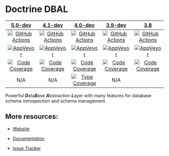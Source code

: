 # Doctrine DBAL

|                   [5.0-dev][5.0]                    |                   [4.1-dev][4.1]                    |                   [4.0-dev][4.0]                    |                   [3.9-dev][3.9]                    |                     [3.8][3.8]                      |
|:---------------------------------------------------:|:---------------------------------------------------:|:---------------------------------------------------:|:---------------------------------------------------:|:---------------------------------------------------:|
|      [![GitHub Actions][GA 5.0 image]][GA 5.0]      |      [![GitHub Actions][GA 4.1 image]][GA 4.1]      |      [![GitHub Actions][GA 4.0 image]][GA 4.0]      |      [![GitHub Actions][GA 3.9 image]][GA 3.9]      |      [![GitHub Actions][GA 3.8 image]][GA 3.8]      |
|   [![AppVeyor][AppVeyor 5.0 image]][AppVeyor 5.0]   |   [![AppVeyor][AppVeyor 4.1 image]][AppVeyor 4.1]   |   [![AppVeyor][AppVeyor 4.0 image]][AppVeyor 4.0]   |   [![AppVeyor][AppVeyor 3.9 image]][AppVeyor 3.9]   |   [![AppVeyor][AppVeyor 3.8 image]][AppVeyor 3.8]   |
| [![Code Coverage][Coverage 5.0 image]][CodeCov 5.0] | [![Code Coverage][Coverage 4.1 image]][CodeCov 4.1] | [![Code Coverage][Coverage 4.0 image]][CodeCov 4.0] | [![Code Coverage][Coverage 3.9 image]][CodeCov 3.9] | [![Code Coverage][Coverage 3.8 image]][CodeCov 3.8] |
|                         N/A                         |                         N/A                         |  [![Type Coverage][TypeCov image]][TypeCov]         |                         N/A                         |                                                     |

Powerful ***D***ata***B***ase ***A***bstraction ***L***ayer with many features for database schema introspection and schema management.

## More resources:

* [Website](http://www.doctrine-project.org/projects/dbal.html)
* [Documentation](http://docs.doctrine-project.org/projects/doctrine-dbal/en/latest/)
* [Issue Tracker](https://github.com/doctrine/dbal/issues)

  [Coverage 5.0 image]: https://codecov.io/gh/doctrine/dbal/branch/5.0.x/graph/badge.svg
  [5.0]: https://github.com/doctrine/dbal/tree/5.0.x
  [CodeCov 5.0]: https://codecov.io/gh/doctrine/dbal/branch/5.0.x
  [AppVeyor 5.0]: https://ci.appveyor.com/project/doctrine/dbal/branch/5.0.x
  [AppVeyor 5.0 image]: https://ci.appveyor.com/api/projects/status/i88kitq8qpbm0vie/branch/5.0.x?svg=true
  [GA 5.0]: https://github.com/doctrine/dbal/actions?query=workflow%3A%22Continuous+Integration%22+branch%3A5.0.x
  [GA 5.0 image]: https://github.com/doctrine/dbal/workflows/Continuous%20Integration/badge.svg?branch=5.0.x

  [Coverage 4.1 image]: https://codecov.io/gh/doctrine/dbal/branch/4.1.x/graph/badge.svg
  [4.1]: https://github.com/doctrine/dbal/tree/4.1.x
  [CodeCov 4.1]: https://codecov.io/gh/doctrine/dbal/branch/4.1.x
  [AppVeyor 4.1]: https://ci.appveyor.com/project/doctrine/dbal/branch/4.1.x
  [AppVeyor 4.1 image]: https://ci.appveyor.com/api/projects/status/i88kitq8qpbm0vie/branch/4.1.x?svg=true
  [GA 4.1]: https://github.com/doctrine/dbal/actions?query=workflow%3A%22Continuous+Integration%22+branch%3A4.1.x
  [GA 4.1 image]: https://github.com/doctrine/dbal/workflows/Continuous%20Integration/badge.svg?branch=4.1.x

  [Coverage 4.0 image]: https://codecov.io/gh/doctrine/dbal/branch/4.0.x/graph/badge.svg
  [4.0]: https://github.com/doctrine/dbal/tree/4.0.x
  [CodeCov 4.0]: https://codecov.io/gh/doctrine/dbal/branch/4.0.x
  [AppVeyor 4.0]: https://ci.appveyor.com/project/doctrine/dbal/branch/4.0.x
  [AppVeyor 4.0 image]: https://ci.appveyor.com/api/projects/status/i88kitq8qpbm0vie/branch/4.0.x?svg=true
  [GA 4.0]: https://github.com/doctrine/dbal/actions?query=workflow%3A%22Continuous+Integration%22+branch%3A4.0.x
  [GA 4.0 image]: https://github.com/doctrine/dbal/workflows/Continuous%20Integration/badge.svg?branch=4.0.x
  [TypeCov]: https://shepherd.dev/github/doctrine/dbal
  [TypeCov image]: https://shepherd.dev/github/doctrine/dbal/coverage.svg

  [Coverage 3.9 image]: https://codecov.io/gh/doctrine/dbal/branch/3.9.x/graph/badge.svg
  [3.9]: https://github.com/doctrine/dbal/tree/3.9.x
  [CodeCov 3.9]: https://codecov.io/gh/doctrine/dbal/branch/3.9.x
  [AppVeyor 3.9]: https://ci.appveyor.com/project/doctrine/dbal/branch/3.9.x
  [AppVeyor 3.9 image]: https://ci.appveyor.com/api/projects/status/i88kitq8qpbm0vie/branch/3.9.x?svg=true
  [GA 3.9]: https://github.com/doctrine/dbal/actions?query=workflow%3A%22Continuous+Integration%22+branch%3A3.9.x
  [GA 3.9 image]: https://github.com/doctrine/dbal/workflows/Continuous%20Integration/badge.svg?branch=3.9.x

  [Coverage 3.8 image]: https://codecov.io/gh/doctrine/dbal/branch/3.8.x/graph/badge.svg
  [3.8]: https://github.com/doctrine/dbal/tree/3.8.x
  [CodeCov 3.8]: https://codecov.io/gh/doctrine/dbal/branch/3.8.x
  [AppVeyor 3.8]: https://ci.appveyor.com/project/doctrine/dbal/branch/3.8.x
  [AppVeyor 3.8 image]: https://ci.appveyor.com/api/projects/status/i88kitq8qpbm0vie/branch/3.8.x?svg=true
  [GA 3.8]: https://github.com/doctrine/dbal/actions?query=workflow%3A%22Continuous+Integration%22+branch%3A3.8.x
  [GA 3.8 image]: https://github.com/doctrine/dbal/workflows/Continuous%20Integration/badge.svg?branch=3.8.x
